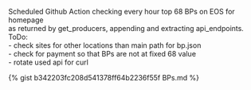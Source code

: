 Scheduled Github Action checking every hour top 68 BPs on EOS for homepage    
          as returned by get_producers, appending and extracting api_endpoints.     
          ToDo:  
          - check sites for other locations than main path for bp.json  
          - check for payment so that BPs are not at fixed 68 value  
          - rotate used api for curl  
          
{% gist b342203fc208d541378ff64b2236f55f BPs.md %}
